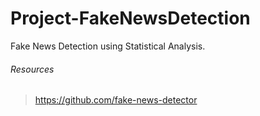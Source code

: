 # Project-FakeNewsDetection
Fake News Detection using Statistical Analysis.

###### Resources
> https://github.com/fake-news-detector
